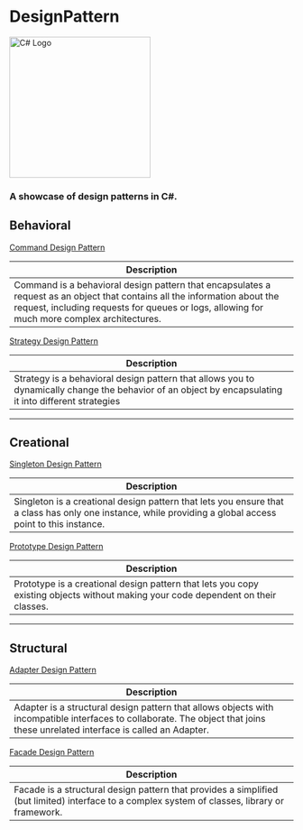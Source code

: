 # DesignPattern

<img src="https://cdn.icon-icons.com/icons2/2415/PNG/512/csharp_original_logo_icon_146578.png" alt="C# Logo" width="250">

### A showcase of design patterns in C#.

## Behavioral
[Command Design Pattern](https://github.com/KalebGarrett/DesignPattern/tree/main/DesignPattern.Command)

| Description |
| ------------- |
| Command is a behavioral design pattern that encapsulates a request as an object that contains all the information about the request, including requests for queues or logs, allowing for much more complex architectures. |

[Strategy Design Pattern](https://github.com/KalebGarrett/DesignPattern/tree/main/DesignPattern.Strategy)

| Description |
| ------------- |
| Strategy is a behavioral design pattern that allows you to dynamically change the behavior of an object by encapsulating it into different strategies |

---

## Creational
[Singleton Design Pattern](https://github.com/KalebGarrett/DesignPattern/tree/main/DesignPattern.Singleton)

| Description |
| ------------- |
| Singleton is a creational design pattern that lets you ensure that a class has only one instance, while providing a global access point to this instance. |

[Prototype Design Pattern](https://github.com/KalebGarrett/DesignPattern/tree/main/DesignPattern.Prototype)

| Description |
| ------------- |
| Prototype is a creational design pattern that lets you copy existing objects without making your code dependent on their classes. |

---

## Structural
[Adapter Design Pattern](https://github.com/KalebGarrett/DesignPattern/tree/main/DesignPattern.Adapter)

| Description |
| ------------- |
| Adapter is a structural design pattern that allows objects with incompatible interfaces to collaborate. The object that joins these unrelated interface is called an Adapter. |

[Facade Design Pattern](https://github.com/KalebGarrett/DesignPattern/tree/main/DesignPattern.Facade)

| Description |
| ------------- |
| Facade is a structural design pattern that provides a simplified (but limited) interface to a complex system of classes, library or framework. |